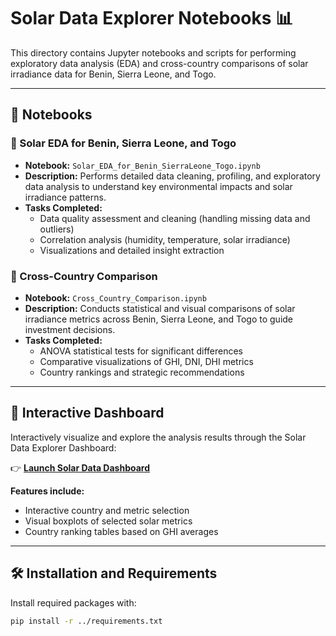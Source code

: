 # Solar Data Explorer Notebooks 📊

This directory contains Jupyter notebooks and scripts for performing exploratory data analysis (EDA) and cross-country comparisons of solar irradiance data for Benin, Sierra Leone, and Togo.

---

## 📒 Notebooks

### 🔸 Solar EDA for Benin, Sierra Leone, and Togo
- **Notebook:** `Solar_EDA_for_Benin_SierraLeone_Togo.ipynb`
- **Description:** Performs detailed data cleaning, profiling, and exploratory data analysis to understand key environmental impacts and solar irradiance patterns.
- **Tasks Completed:**
  - Data quality assessment and cleaning (handling missing data and outliers)
  - Correlation analysis (humidity, temperature, solar irradiance)
  - Visualizations and detailed insight extraction

### 🔸 Cross-Country Comparison
- **Notebook:** `Cross_Country_Comparison.ipynb`
- **Description:** Conducts statistical and visual comparisons of solar irradiance metrics across Benin, Sierra Leone, and Togo to guide investment decisions.
- **Tasks Completed:**
  - ANOVA statistical tests for significant differences
  - Comparative visualizations of GHI, DNI, DHI metrics
  - Country rankings and strategic recommendations

---

## 🚀 Interactive Dashboard
Interactively visualize and explore the analysis results through the Solar Data Explorer Dashboard:

👉 [**Launch Solar Data Dashboard**](https://yosi2020-solar-data-explorer-appmain-trvxrs.streamlit.app/)

**Features include:**
- Interactive country and metric selection
- Visual boxplots of selected solar metrics
- Country ranking tables based on GHI averages

---

## 🛠️ Installation and Requirements

Install required packages with:

```bash
pip install -r ../requirements.txt

